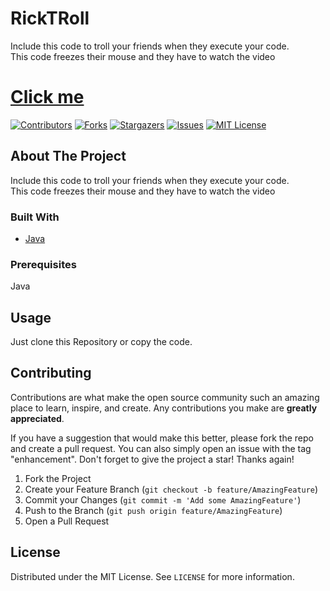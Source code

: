 # RickTRoll

Include this code to troll your friends when they execute your code.  
This code freezes their mouse and they have to watch the video


# [Click me](https://www.youtube.com/watch?v=dQw4w9WgXcQ)

[![Contributors][contributors-shield]][contributors-url]
[![Forks][forks-shield]][forks-url]
[![Stargazers][stars-shield]][stars-url]
[![Issues][issues-shield]][issues-url]
[![MIT License][license-shield]][license-url]

## About The Project
Include this code to troll your friends when they execute your code.  
This code freezes their mouse and they have to watch the video

### Built With

* [Java](https://www.java.com/)

### Prerequisites

Java

<!-- USAGE EXAMPLES -->
## Usage

Just clone this Repository or copy the code.
## Contributing

Contributions are what make the open source community such an amazing place to learn, inspire, and create. Any contributions you make are **greatly appreciated**.

If you have a suggestion that would make this better, please fork the repo and create a pull request. You can also simply open an issue with the tag "enhancement".
Don't forget to give the project a star! Thanks again!

1. Fork the Project
2. Create your Feature Branch (`git checkout -b feature/AmazingFeature`)
3. Commit your Changes (`git commit -m 'Add some AmazingFeature'`)
4. Push to the Branch (`git push origin feature/AmazingFeature`)
5. Open a Pull Request

## License

Distributed under the MIT License. See `LICENSE` for more information.

[contributors-shield]: https://img.shields.io/github/contributors/toiletcoders/RickTRoll.svg?style=for-the-badge
[contributors-url]: https://github.com/toiletcoders/RickTRoll/graphs/contributors
[forks-shield]: https://img.shields.io/github/forks/toiletcoders/RickTRoll.svg?style=for-the-badge
[forks-url]: https://github.com/toiletcoders/RickTRoll/network/members
[stars-shield]: https://img.shields.io/github/stars/toiletcoders/RickTRoll.svg?style=for-the-badge
[stars-url]: https://github.com/toiletcoders/RickTRoll/stargazers
[issues-shield]: https://img.shields.io/github/issues/toiletcoders/RickTRoll.svg?style=for-the-badge
[issues-url]: https://github.com/toiletcoders/RickTRoll/issues
[license-shield]: https://img.shields.io/github/license/toiletcoders/RickTRoll.svg?style=for-the-badge
[license-url]: https://github.com/toiletcoders/RickTRoll/blob/master/LICENSE.txt